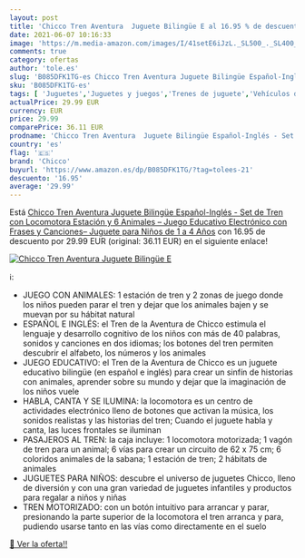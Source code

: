 ```yaml
---
layout: post
title: 'Chicco Tren Aventura  Juguete Bilingüe E al 16.95 % de descuento'
date: 2021-06-07 10:16:33
image: 'https://m.media-amazon.com/images/I/41setE6iJzL._SL500_._SL400_.jpg'
comments: true
category: ofertas
author: 'tole.es'
slug: 'B085DFK1TG-es Chicco Tren Aventura Juguete Bilingüe Español-Inglés - Set...'
sku: 'B085DFK1TG-es'
tags: [ 'Juguetes','Juguetes y juegos','Trenes de juguete','Vehículos de juguete para niños','chicco', ]
actualPrice: 29.99 EUR
currency: EUR
price: 29.99
comparePrice: 36.11 EUR
prodname: 'Chicco Tren Aventura  Juguete Bilingüe Español-Inglés - Set de Tren con Locomotora  Estación y 6 Animales – Juego Educativo Electrónico con Frases y Canciones– Juguete para Niños de 1 a 4 Años'
country: 'es'
flag: '🇪🇸'
brand: 'Chicco'
buyurl: 'https://www.amazon.es/dp/B085DFK1TG/?tag=tolees-21'
descuento: '16.95'
average: '29.99'
---
```


Está [Chicco Tren Aventura  Juguete Bilingüe Español-Inglés - Set de Tren con Locomotora  Estación y 6 Animales – Juego Educativo Electrónico con Frases y Canciones– Juguete para Niños de 1 a 4 Años](https://www.amazon.es/dp/B085DFK1TG/?tag=tolees-21) con 16.95 de descuento por 29.99 EUR (original: 36.11 EUR) en el siguiente enlace!

[![Chicco Tren Aventura  Juguete Bilingüe E](https://m.media-amazon.com/images/I/41setE6iJzL._SL500_._SL400_.jpg)](https://www.amazon.es/dp/B085DFK1TG/?tag=tolees-21)

ℹ️:

- JUEGO CON ANIMALES: 1 estación de tren y 2 zonas de juego donde los niños pueden parar el tren y dejar que los animales bajen y se muevan por su hábitat natural
- ESPAÑOL E INGLÉS: el Tren de la Aventura de Chicco estimula el lenguaje y desarrollo cognitivo de los niños con más de 40 palabras, sonidos y canciones en dos idiomas; los botones del tren permiten descubrir el alfabeto, los números y los animales
- JUEGO EDUCATIVO: el Tren de la Aventura de Chicco es un juguete educativo bilingüe (en español e inglés) para crear un sinfín de historias con animales, aprender sobre su mundo y dejar que la imaginación de los niños vuele
- HABLA, CANTA Y SE ILUMINA: la locomotora es un centro de actividades electrónico lleno de botones que activan la música, los sonidos realistas y las historias del tren; Cuando el juguete habla y canta, las luces frontales se iluminan
- PASAJEROS AL TREN: la caja incluye: 1 locomotora motorizada; 1 vagón de tren para un animal; 6 vías para crear un circuito de 62 x 75 cm; 6 coloridos animales de la sabana; 1 estación de tren; 2 hábitats de animales
- JUGUETES PARA NIÑOS: descubre el universo de juguetes Chicco, lleno de diversión y con una gran variedad de juguetes infantiles y productos para regalar a niños y niñas
- TREN MOTORIZADO: con un botón intuitivo para arrancar y parar, presionando la parte superior de la locomotora el tren arranca y para, pudiendo usarse tanto en las vías como directamente en el suelo

[🛒 Ver la oferta!!](https://www.amazon.es/dp/B085DFK1TG/?tag=tolees-21)
